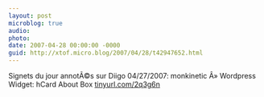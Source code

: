 ```yaml
---
layout: post
microblog: true
audio: 
photo: 
date: 2007-04-28 00:00:00 -0000
guid: http://xtof.micro.blog/2007/04/28/t42947652.html
---
```

Signets du jour annotÃ©s sur Diigo 04/27/2007: monkinetic Â» Wordpress Widget: hCard About Box [tinyurl.com/2q3g6n](http://tinyurl.com/2q3g6n)
